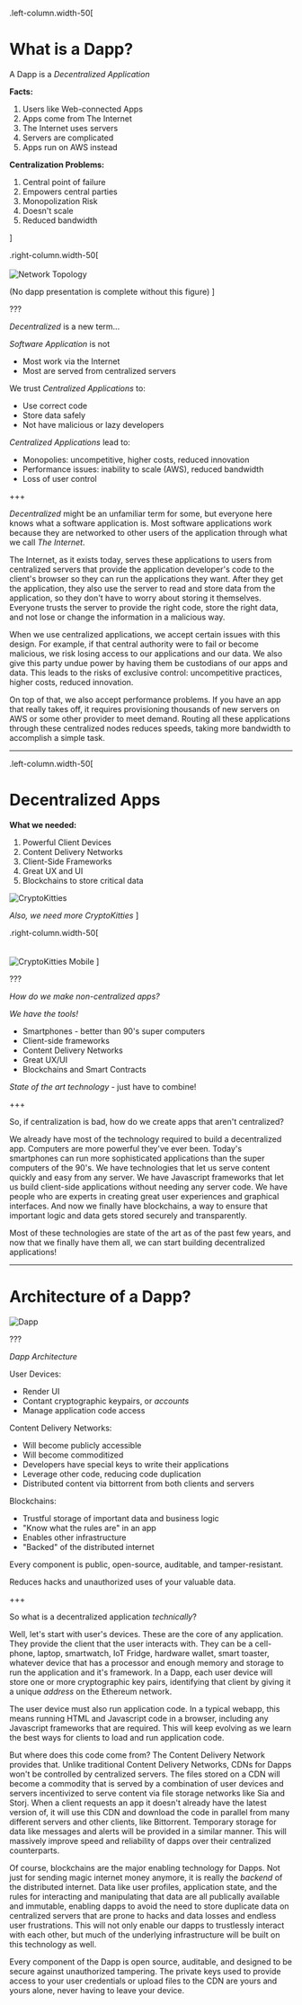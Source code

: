 
.left-column.width-50[
# What is a Dapp?

A Dapp is a *Decentralized Application*

**Facts:**
1. Users like Web-connected Apps
2. Apps come from The Internet
3. The Internet uses servers
4. Servers are complicated
5. Apps run on AWS instead

**Centralization Problems:**
1. Central point of failure
2. Empowers central parties
3. Monopolization Risk
4. Doesn't scale
5. Reduced bandwidth

]


.right-column.width-50[
<br>
<br>
![Network Topology](http://www.truthcoin.info/images/cent-decent.png)

(No dapp presentation is complete without this figure)
]

???

*Decentralized* is a new term...

*Software Application* is not
* Most work via the Internet
* Most are served from centralized servers

We trust *Centralized Applications* to:
* Use correct code
* Store data safely
* Not have malicious or lazy developers

*Centralized Applications* lead to:
* Monopolies: uncompetitive, higher costs, reduced innovation
* Performance issues: inability to scale (AWS), reduced bandwidth
* Loss of user control

+++

*Decentralized* might be an unfamiliar term for some,
but everyone here knows what a software application is.
Most software applications work because they are networked
to other users of the application through what we call *The Internet*.

The Internet, as it exists today, serves these applications to users
from centralized servers that provide the application developer's code
to the client's browser so they can run the applications they want.
After they get the application, they also use the server to read and store
data from the application, so they don't have to worry about storing it themselves.
Everyone trusts the server to provide the right code, store the right data,
and not lose or change the information in a malicious way.

When we use centralized applications, we accept certain issues with this design.
For example, if that central authority were to fail or become malicious,
we risk losing access to our applications and our data.
We also give this party undue power by having them be custodians of our apps and data.
This leads to the risks of exclusive control:
uncompetitive practices, higher costs, reduced innovation.

On top of that, we also accept performance problems.
If you have an app that really takes off, it requires provisioning thousands
of new servers on AWS or some other provider to meet demand.
Routing all these applications through these centralized nodes
reduces speeds, taking more bandwidth to accomplish a simple task.

---

.left-column.width-50[
# Decentralized Apps

**What we needed:**
1. Powerful Client Devices
2. Content Delivery Networks
3. Client-Side Frameworks
4. Great UX and UI
5. Blockchains to store critical data

![CryptoKitties](https://www.cryptokitties.co/images/landing-kitty06.svg)

*Also, we need more CryptoKitties*
]

.right-column.width-50[
<br><br><br>
![CryptoKitties Mobile](http://www.cryptokitties.care/wp-content/uploads/2017/12/Screen-Shot-2017-12-13-at-7.27.46-PM.png)
]

???

*How do we make non-centralized apps?*

*We have the tools!*
* Smartphones - better than 90's super computers
* Client-side frameworks
* Content Delivery Networks
* Great UX/UI
* Blockchains and Smart Contracts

*State of the art technology* - just have to combine!

+++

So, if centralization is bad, how do we create apps that aren't centralized?

We already have most of the technology required to build a decentralized app.
Computers are more powerful they've ever been. Today's smartphones can run more
sophisticated applications than the super computers of the 90's.
We have technologies that let us serve content quickly and easy from any server.
We have Javascript frameworks that let us build client-side applications without
needing any server code.
We have people who are experts in creating great user experiences and graphical interfaces.
And now we finally have blockchains, a way to ensure that important logic and data
gets stored securely and transparently.

Most of these technologies are state of the art as of the past few years,
and now that we finally have them all, we can start building decentralized applications!

---

# Architecture of a Dapp?

![Dapp](https://blog.ethereum.org/wp-content/uploads/2016/07/Screen-Shot-2016-07-08-at-5.37.32-PM.png)

???

*Dapp Architecture*

User Devices:
* Render UI
* Contant cryptographic keypairs, or *accounts*
* Manage application code access

Content Delivery Networks:
* Will become publicly accessible
* Will become commoditized
* Developers have special keys to write their applications
* Leverage other code, reducing code duplication
* Distributed content via bittorrent from both clients and servers

Blockchains:
* Trustful storage of important data and business logic
* "Know what the rules are" in an app
* Enables other infrastructure
* "Backed" of the distributed internet

Every component is public, open-source, auditable, and tamper-resistant.

Reduces hacks and unauthorized uses of your valuable data.

+++

So what is a decentralized application *technically*?

Well, let's start with user's devices. These are the core of any application.
They provide the client that the user interacts with.
They can be a cell-phone, laptop, smartwatch, IoT Fridge, hardware wallet, smart toaster,
whatever device that has a processor and enough memory and storage to run the application and it's framework.
In a Dapp, each user device will store one or more cryptographic key pairs,
identifying that client by giving it a unique *address* on the Ethereum network.

The user device must also run application code. In a typical webapp, this means running
HTML and Javascript code in a browser, including any Javascript frameworks that are required.
This will keep evolving as we learn the best ways for clients to load and run application code.

But where does this code come from? The Content Delivery Network provides that.
Unlike traditional Content Delivery Networks, CDNs for Dapps won't be controlled by centralized servers.
The files stored on a CDN will become a commodity that is served by a combination of user devices
and servers incentivized to serve content via file storage networks like Sia and Storj.
When a client requests an app it doesn't already have the latest version of, it will use this CDN
and download the code in parallel from many different servers and other clients, like Bittorrent.
Temporary storage for data like messages and alerts will be provided in a similar manner.
This will massively improve speed and reliability of dapps over their centralized counterparts.

Of course, blockchains are the major enabling technology for Dapps.
Not just for sending magic internet money anymore,
it is really the *backend* of the distributed internet.
Data like user profiles, application state, and the rules for interacting and manipulating that data
are all publically available and immutable, enabling dapps to avoid the need to store duplicate data
on centralized servers that are prone to hacks and data losses and endless user frustrations.
This will not only enable our dapps to trustlessly interact with each other,
but much of the underlying infrastructure will be built on this technology as well.

Every component of the Dapp is open source, auditable,
and designed to be secure against unauthorized tampering.
The private keys used to provide access to your user credentials or upload files to the CDN
are yours and yours alone, never having to leave your device.
